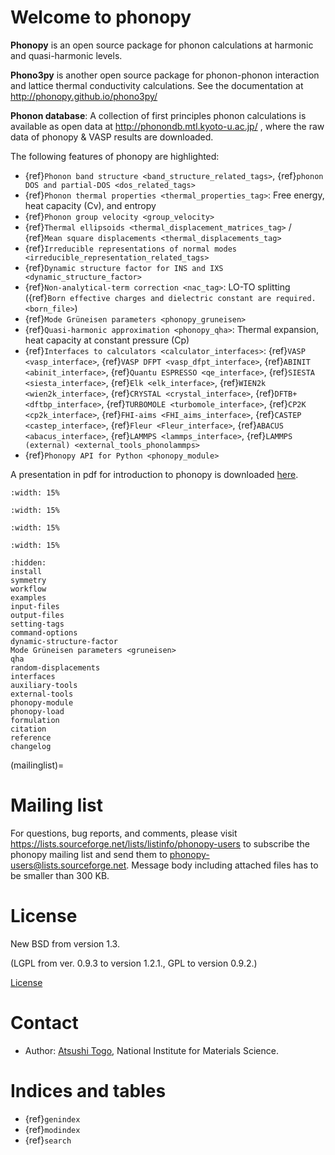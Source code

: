 # Welcome to phonopy

**Phonopy** is an open source package for phonon calculations at harmonic and
quasi-harmonic levels.

**Phono3py** is another open source package for phonon-phonon interaction and
lattice thermal conductivity calculations. See the documentation at
http://phonopy.github.io/phono3py/

**Phonon database**: A collection of first principles phonon calculations is
available as open data at http://phonondb.mtl.kyoto-u.ac.jp/ , where the raw
data of phonopy & VASP results are downloaded.

The following features of phonopy are highlighted:

- {ref}`Phonon band structure <band_structure_related_tags>`,
  {ref}`phonon DOS and partial-DOS <dos_related_tags>`
- {ref}`Phonon thermal properties <thermal_properties_tag>`: Free energy, heat
  capacity (Cv), and entropy
- {ref}`Phonon group velocity <group_velocity>`
- {ref}`Thermal ellipsoids <thermal_displacement_matrices_tag>` /
  {ref}`Mean square displacements <thermal_displacements_tag>`
- {ref}`Irreducible representations of normal modes <irreducible_representation_related_tags>`
- {ref}`Dynamic structure factor for INS and IXS <dynamic_structure_factor>`
- {ref}`Non-analytical-term correction <nac_tag>`: LO-TO splitting
  ({ref}`Born effective charges and dielectric constant are required. <born_file>`)
- {ref}`Mode Grüneisen parameters <phonopy_gruneisen>`
- {ref}`Quasi-harmonic approximation <phonopy_qha>`: Thermal expansion, heat
  capacity at constant pressure (Cp)
- {ref}`Interfaces to calculators <calculator_interfaces>`: {ref}`VASP
<vasp_interface>`, {ref}`VASP DFPT <vasp_dfpt_interface>`, {ref}`ABINIT
<abinit_interface>`, {ref}`Quantu ESPRESSO <qe_interface>`, {ref}`SIESTA
<siesta_interface>`, {ref}`Elk <elk_interface>`, {ref}`WIEN2k
<wien2k_interface>`, {ref}`CRYSTAL <crystal_interface>`, {ref}`DFTB+
<dftbp_interface>`, {ref}`TURBOMOLE <turbomole_interface>`, {ref}`CP2K
<cp2k_interface>`, {ref}`FHI-aims <FHI_aims_interface>`, {ref}`CASTEP
<castep_interface>`, {ref}`Fleur <Fleur_interface>`, {ref}`ABACUS
<abacus_interface>`, {ref}`LAMMPS <lammps_interface>`, {ref}`LAMMPS (external)
<external_tools_phonolammps>`
- {ref}`Phonopy API for Python <phonopy_module>`

A presentation in pdf for introduction to phonopy is downloaded
[here](https://sf.net/projects/phonopy/files/phonopy.pdf/download).

```{image} band.png
:width: 15%
```

```{image} pdos.png
:width: 15%
```

```{image} thermalprop.png
:width: 15%
```

```{image} QHA.png
:width: 15%
```

```{toctree}
:hidden:
install
symmetry
workflow
examples
input-files
output-files
setting-tags
command-options
dynamic-structure-factor
Mode Grüneisen parameters <gruneisen>
qha
random-displacements
interfaces
auxiliary-tools
external-tools
phonopy-module
phonopy-load
formulation
citation
reference
changelog
```

<!-- Latex master doc is documentation.md. But documentation.md is not included
for html. Uncomment below when generating latex documentation. -->

<!-- ```{toctree}
:hidden:
documentation
```
-->

(mailinglist)=

# Mailing list

For questions, bug reports, and comments, please visit
https://lists.sourceforge.net/lists/listinfo/phonopy-users to subscribe the
phonopy mailing list and send them to phonopy-users@lists.sourceforge.net.
Message body including attached files has to be smaller than 300 KB.

# License

New BSD from version 1.3.

(LGPL from ver. 0.9.3 to version 1.2.1., GPL to version 0.9.2.)

[License](https://github.com/phonopy/phonopy/blob/develop/LICENSE)

# Contact

- Author: [Atsushi Togo](http://atztogo.github.io/), National Institute for
  Materials Science.

# Indices and tables

- {ref}`genindex`
- {ref}`modindex`
- {ref}`search`
